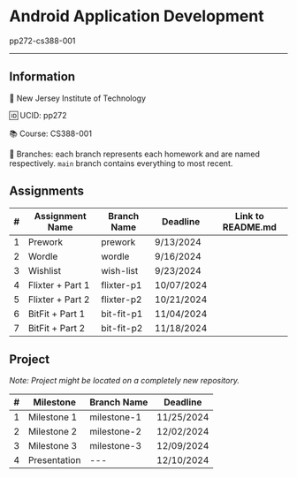 # Android Application Development
pp272-cs388-001

---

## Information
🏫 New Jersey Institute of Technology

🆔 UCID: pp272

📚 Course: CS388-001

🌳 Branches: each branch represents each homework and are named respectively. `main` branch contains everything to most recent.

## Assignments

| # | Assignment Name  | Branch Name | Deadline   | Link to README.md |
|---|------------------|-------------|------------|-------------------|
| 1 | Prework          | prework     | 9/13/2024  |                   |
| 2 | Wordle           | wordle      | 9/16/2024  |                   |
| 3 | Wishlist         | wish-list   | 9/23/2024  |                   |
| 4 | Flixter + Part 1 | flixter-p1  | 10/07/2024 |                   |
| 5 | Flixter + Part 2 | flixter-p2  | 10/21/2024 |                   |
| 6 | BitFit + Part 1  | bit-fit-p1  | 11/04/2024 |                   |
| 7 | BitFit + Part 2  | bit-fit-p2  | 11/18/2024 |                   |

## Project
_Note: Project might be located on a completely new repository._

| # | Milestone    | Branch Name | Deadline   |
|---|--------------|-------------|------------|
| 1 | Milestone 1  | milestone-1 | 11/25/2024 |
| 2 | Milestone 2  | milestone-2 | 12/02/2024 |
| 3 | Milestone 3  | milestone-3 | 12/09/2024 |
| 4 | Presentation | ---         | 12/10/2024 |
